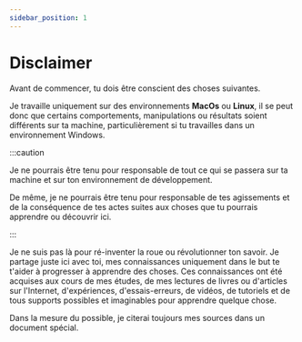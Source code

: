 ```yaml
---
sidebar_position: 1
---
```


# Disclaimer

Avant de commencer, tu dois être conscient des choses suivantes.

Je travaille uniquement sur des environnements **MacOs** ou **Linux**, il se peut donc que certains comportements, manipulations ou résultats soient différents sur ta machine, particulièrement si tu travailles dans un environnement Windows.

:::caution

Je ne pourrais être tenu pour responsable de tout ce qui se passera sur ta machine et sur ton environnement de développement.

De même, je ne pourrais être tenu pour responsable de tes agissements et de la conséquence de tes actes suites aux choses que tu pourrais apprendre ou découvrir ici.

:::

Je ne suis pas là pour ré-inventer la roue ou révolutionner ton savoir. Je partage juste ici avec toi, mes connaissances uniquement dans le but te t'aider à progresser à apprendre des choses.
Ces connaissances ont été acquises aux cours de mes études, de mes lectures de livres ou d'articles sur l'Internet, d'expériences, d'essais-erreurs, de vidéos, de tutoriels et de tous supports possibles et imaginables pour apprendre quelque chose.

Dans la mesure du possible, je citerai toujours mes sources dans un document spécial.